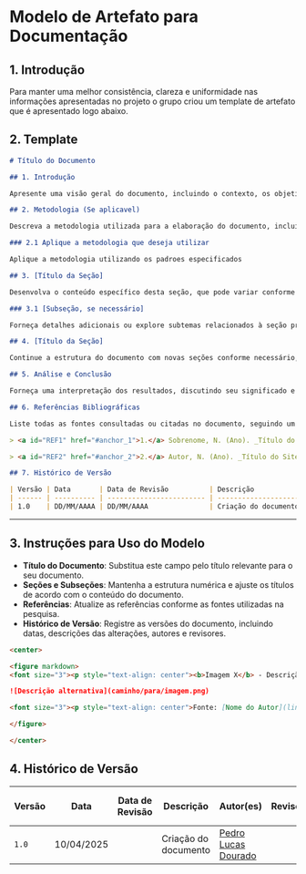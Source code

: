 # Modelo de Artefato para Documentação
## 1. Introdução

Para manter uma melhor consistência, clareza e uniformidade nas informações apresentadas no projeto o grupo criou um template de artefato que é apresentado logo abaixo.

## 2. Template

```markdown
# Título do Documento

## 1. Introdução

Apresente uma visão geral do documento, incluindo o contexto, os objetivos e a importância do tema abordado. Mencione quaisquer referências a outros documentos ou atividades relacionadas.

## 2. Metodologia (Se aplicavel)

Descreva a metodologia utilizada para a elaboração do documento, incluindo técnicas, ferramentas e abordagens teóricas ou práticas que fundamentam o trabalho.

### 2.1 Aplique a metodologia que deseja utilizar

Aplique a metodologia utilizando os padroes especificados

## 3. [Título da Seção]

Desenvolva o conteúdo específico desta seção, que pode variar conforme o tema do documento. Inclua descrições detalhadas, dados relevantes e quaisquer informações que contribuam para o entendimento do leitor.

### 3.1 [Subseção, se necessário]

Forneça detalhes adicionais ou explore subtemas relacionados à seção principal.

## 4. [Título da Seção]

Continue a estrutura do documento com novas seções conforme necessário, mantendo a coerência e a fluidez das informações.

## 5. Análise e Conclusão

Forneça uma interpretação dos resultados, discutindo seu significado e implicações. Conclua o documento resumindo os pontos-chave e sugerindo próximos passos ou recomendações.

## 6. Referências Bibliográficas

Liste todas as fontes consultadas ou citadas no documento, seguindo um padrão de formatação consistente (ABNT, APA, etc.).

> <a id="REF1" href="#anchor_1">1.</a> Sobrenome, N. (Ano). _Título do Livro ou Artigo_. Editora ou Revista. Disponível em: [link].

> <a id="REF2" href="#anchor_2">2.</a> Autor, N. (Ano). _Título do Site ou Documento Online_. Disponível em: [link]. Acesso em: data de acesso.

## 7. Histórico de Versão

| Versão | Data       | Data de Revisão          | Descrição            | Autor(es)                       | Revisor(es)                       | Detalhes da revisão        |
| ------ | ---------- | ------------------------ | -------------------- | ------------------------------- | --------------------------------- | -------------------------- |
| 1.0    | DD/MM/AAAA | DD/MM/AAAA               | Criação do documento | [Nome do Autor](link do perfil) | [Nome do Revisor](link do perfil) | [Numero do PR](link do pr) |
```

---

## 3. Instruções para Uso do Modelo

- **Título do Documento**: Substitua este campo pelo título relevante para o seu documento.
- **Seções e Subseções**: Mantenha a estrutura numérica e ajuste os títulos de acordo com o conteúdo do documento.
- **Referências**: Atualize as referências conforme as fontes utilizadas na pesquisa.
- **Histórico de Versão**: Registre as versões do documento, incluindo datas, descrições das alterações, autores e revisores.




```markdown
<center>

<figure markdown>
<font size="3"><p style="text-align: center"><b>Imagem X</b> - Descrição da imagem</p></font>

![Descrição alternativa](caminho/para/imagem.png)

<font size="3"><p style="text-align: center">Fonte: [Nome do Autor](link do perfil)</p></font>

</figure>

</center>
```

## 4. Histórico de Versão

| Versão | Data       | Data de Revisão | Descrição            | Autor(es)                                           | Revisor(es) | Detalhes da revisão |
| ------ | ---------- | --------------- | -------------------- | --------------------------------------------------- | ----------- | ------------------- |
| `1.0`  | 10/04/2025 |                 | Criação do documento | [Pedro Lucas Dourado](https://github.com/lucasdray) |             |                     |